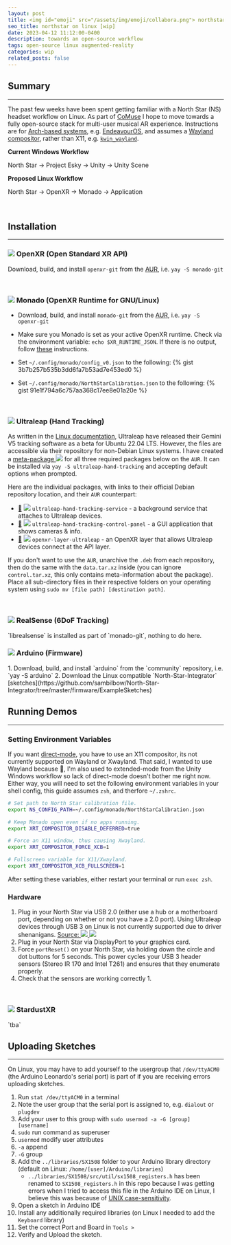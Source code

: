 ```yaml
---
layout: post
title: <img id="emoji" src="/assets/img/emoji/collabora.png"> northstar on linux [wip]
seo_title: northstar on linux [wip]
date: 2023-04-12 11:12:00-0400
description: towards an open-source workflow
tags: open-source linux augmented-reality
categories: wip
related_posts: false
---
```

## Summary
---
The past few weeks have been spent getting familiar with a North Star (NS) headset workflow on Linux. As part of [CoMuse](/projects/comuse/) I hope to move towards a fully open-source stack for multi-user musical AR experience. Instructions are for [Arch-based systems](https://wiki.archlinux.org/), e.g. [EndeavourOS](https://endeavouros.com/), and assumes a [Wayland compositor](https://wiki.archlinux.org/title/wayland#Compositors), rather than X11, e.g. [`kwin_wayland`](https://community.kde.org/KWin/Wayland).

**Current Windows Workflow**

North Star → Project Esky → Unity → Unity Scene

**Proposed Linux Workflow**

North Star → OpenXR → Monado → Application

<br>

## Installation
---
<h3><img id="emoji" src="/assets/img/emoji/oxr.webp"> OpenXR (Open Standard XR API)</h3>

Download, build, and install `openxr-git` from the [AUR](https://aur.archlinux.org/packages/monado-git), i.e. `yay -S monado-git`
 
<br>
<h3><img id="emoji" src="/assets/img/emoji/collabora.png"> Monado (OpenXR Runtime for GNU/Linux)</h3>

- Download, build, and install `monado-git` from the [AUR](https://aur.archlinux.org/packages/openxr-git), i.e. `yay -S openxr-git`
- Make sure you Monado is set as your active OpenXR runtime. Check via the environment variable: `echo $XR_RUNTIME_JSON`. If there is no output, follow [these](https://monado.freedesktop.org/getting-started.html#selecting-the-monado-runtime-for-openxr-applications) instructions.

- Set `~/.config/monado/config_v0.json` to the following: 
{% gist 3b7b257b535b3dd6fa7b53ad7e453ed0 %}

- Set `~/.config/monado/NorthStarCalibration.json` to the following:
{% gist 91e1f794a6c757aa368c17ee8e01a20e %}






<br>
<h3><img id="emoji" src="/assets/img/emoji/ul_wave.webp"> Ultraleap (Hand Tracking)</h3>

As written in the [Linux documentation](https://docs.ultraleap.com/linux/), Ultraleap have released their Gemini V5 tracking software as a beta for Ubuntu 22.04 LTS. However, the files are accessible via their repository for non-Debian Linux systems. I have created a [meta-package <img id="emoji" src="/assets/img/emoji/arch.webp">](https://aur.archlinux.org/packages/ultraleap-hand-tracking) for all three required packages below on the `AUR`. It can be installed via `yay -S ultraleap-hand-tracking` and accepting default options when prompted. 

Here are the individual packages, with links to their official Debian repository location, and their `AUR` counterpart:
- [:arrow_down_small:](https://repo.ultraleap.com/apt/pool/main/u/ultraleap-hand-tracking-service/ultraleap-hand-tracking-service_5.6.3.0-18a4db52-1.0_amd64.deb) [<img id="emoji" src="/assets/img/emoji/arch.webp">](https://aur.archlinux.org/packages/ultraleap-hand-tracking-service) `ultraleap-hand-tracking-service` - a background service that attaches to Ultraleap devices.
- [:arrow_down_small:](https://repo.ultraleap.com/apt/pool/main/u/ultraleap-hand-tracking-control-panel/ultraleap-hand-tracking-control-panel_684937.deb) [<img id="emoji" src="/assets/img/emoji/arch.webp">](https://aur.archlinux.org/packages/ultraleap-hand-tracking-control-panel) `ultraleap-hand-tracking-control-panel` - a GUI application that shows cameras & info.
- [:arrow_down_small:](https://repo.ultraleap.com/apt/pool/main/o/openxr-layer-ultraleap/openxr-layer-ultraleap_1.3.1_amd64.deb) [<img id="emoji" src="/assets/img/emoji/arch.webp">](https://aur.archlinux.org/packages/openxr-layer-ultraleap) `openxr-layer-ultraleap` - an OpenXR layer that allows Ultraleap devices connect at the API layer.

If you don't want to use the `AUR`, unarchive the `.deb` from each repository, then do the same with the `data.tar.xz` inside (you can ignore `control.tar.xz`, this only contains meta-information about the package). Place all sub-directory files in their respective folders on your operating system using `sudo mv [file path] [destination path]`.

<br>
<h3><img id="emoji" src="/assets/img/emoji/intel.png"> RealSense (6DoF Tracking)</h3>
`librealsense` is installed as part of `monado-git`, nothing to do here.

<br>
<h3><img id="emoji" src="/assets/img/emoji/arduino.png"> Arduino (Firmware)</h3>
1. Download, build, and install `arduino` from the `community` repository, i.e. `yay -S arduino`
2. Download the Linux compatible `North-Star-Integrator` [sketches](https://github.com/sambilbow/North-Star-Integrator/tree/master/firmware/ExampleSketches)

<br>

## Running Demos
---

### Setting Environment Variables
If you want [direct-mode](https://monado.freedesktop.org/direct-mode.html), you have to use an X11 compositor, its not currently supported on Wayland or Xwayland. That said, I wanted to use Wayland because :shrug:, I'm also used to extended-mode from the Unity Windows workflow so lack of direct-mode doesn't bother me right now. Either way, you will need to set the following environment variables in your shell config, this guide assumes `zsh`, and therfore `~/.zshrc`.

```zsh
# Set path to North Star calibration file.
export NS_CONFIG_PATH=~/.config/monado/NorthStarCalibration.json

# Keep Monado open even if no apps running.
export XRT_COMPOSITOR_DISABLE_DEFERRED=true

# Force an X11 window, thus causing Xwayland.
export XRT_COMPOSITOR_FORCE_XCB=1

# Fullscreen variable for X11/Xwayland.
export XRT_COMPOSITOR_XCB_FULLSCREEN=1
```

After setting these variables, either restart your terminal or run `exec zsh`.

### Hardware
1. Plug in your North Star via USB 2.0 (either use a hub or a motherboard port, depending on whether or not you have a 2.0 port). Using Ultraleap devices through USB 3 on Linux is not currently supported due to driver shenanigans. [Source: <img src="/assets/img/monado-discord.png">  <img id="emoji" src="/assets/img/emoji/discord.png">](https://discord.com/channels/994213697490800670/1061452346686713957/1062331957456928848)
2. Plug in your North Star via DisplayPort to your graphics card.
3. Force `portReset()` on your North Star, via holding down the circle and dot buttons for 5 seconds. This power cycles your USB 3 header sensors (Stereo IR 170 and Intel T261) and ensures that they enumerate properly.
4. Check that the sensors are working correctly
   1. 


<br>

<h3><img id="emoji" src="/assets/img/emoji/stardust.gif"> StardustXR</h3>
`tba`


<br>

## Uploading Sketches
---
On Linux, you may have to add yourself to the usergroup that `/dev/ttyACM0` (the Arduino Leonardo's serial port) is part of if you are receiving errors uploading sketches.

1. Run `stat /dev/ttyACM0` in a terminal
2. Note the user group that the serial port is assigned to, e.g. `dialout` or `plugdev`
3. Add your user to this group with `sudo usermod -a -G [group] [username]` 
 4. `sudo` run command as superuser 
 5. `usermod` modify user attributes
 6.  `-a` append 
 7.  `-G` group
4. Add the `../libraries/SX1508` folder to your Arduino library directory (default on Linux: `/home/[user]/Arduino/libraries`)
   - `../libraries/SX1508/src/util/sx1508_registers.h` has been renamed to `SX1508_registers.h` in this repo because I was getting errors when I tried to access this file in the Arduino IDE on Linux, I believe this was because of [UNIX case-sensitivity](https://en.wikipedia.org/wiki/Case_sensitivity).
5. Open a sketch in Arduino IDE
6. Install any additionally required libraries (on Linux I needed to add the `Keyboard` library)
7. Set the correct Port and Board in `Tools > `
8. Verify and Upload the sketch.